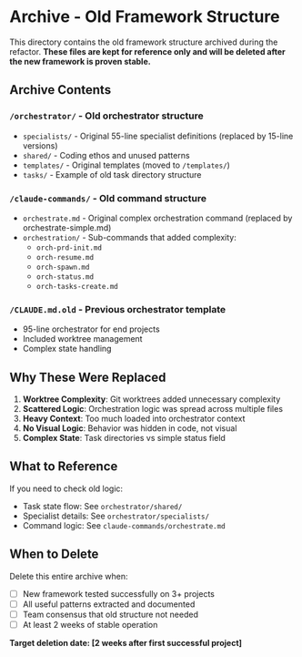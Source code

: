 # Archive - Old Framework Structure

This directory contains the old framework structure archived during the refactor.
**These files are kept for reference only and will be deleted after the new framework is proven stable.**

## Archive Contents

### `/orchestrator/` - Old orchestrator structure
- `specialists/` - Original 55-line specialist definitions (replaced by 15-line versions)
- `shared/` - Coding ethos and unused patterns
- `templates/` - Original templates (moved to `/templates/`)
- `tasks/` - Example of old task directory structure

### `/claude-commands/` - Old command structure  
- `orchestrate.md` - Original complex orchestration command (replaced by orchestrate-simple.md)
- `orchestration/` - Sub-commands that added complexity:
  - `orch-prd-init.md`
  - `orch-resume.md`
  - `orch-spawn.md`
  - `orch-status.md`
  - `orch-tasks-create.md`

### `/CLAUDE.md.old` - Previous orchestrator template
- 95-line orchestrator for end projects
- Included worktree management
- Complex state handling

## Why These Were Replaced

1. **Worktree Complexity**: Git worktrees added unnecessary complexity
2. **Scattered Logic**: Orchestration logic was spread across multiple files
3. **Heavy Context**: Too much loaded into orchestrator context
4. **No Visual Logic**: Behavior was hidden in code, not visual
5. **Complex State**: Task directories vs simple status field

## What to Reference

If you need to check old logic:
- Task state flow: See `orchestrator/shared/` 
- Specialist details: See `orchestrator/specialists/`
- Command logic: See `claude-commands/orchestrate.md`

## When to Delete

Delete this entire archive when:
- [ ] New framework tested successfully on 3+ projects
- [ ] All useful patterns extracted and documented
- [ ] Team consensus that old structure not needed
- [ ] At least 2 weeks of stable operation

**Target deletion date: [2 weeks after first successful project]**
